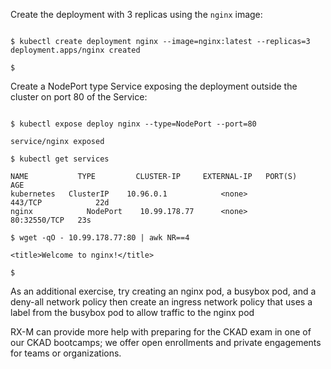 <!-- CKAD Self-Study Mod 4 -->

Create the deployment with 3 replicas using the <code>nginx</code> image:

<pre class="wp-block-code"><code>
$ kubectl create deployment nginx --image=nginx:latest --replicas=3
deployment.apps/nginx created

$
</code></pre>

Create a NodePort type Service exposing the deployment outside the cluster on port 80 of the Service:

<pre class="wp-block-code"><code>
$ kubectl expose deploy nginx --type=NodePort --port=80

service/nginx exposed

$ kubectl get services

NAME           TYPE         CLUSTER-IP     EXTERNAL-IP   PORT(S)           AGE
kubernetes   ClusterIP    10.96.0.1            &lt;none&gt              443/TCP            22d
nginx            NodePort    10.99.178.77      &lt;none&gt              80:32550/TCP   23s

$ wget -qO - 10.99.178.77:80 | awk NR==4

&lt;title&gt;Welcome to nginx!&lt;/title&gt

$
</code></pre>


As an additional exercise, try creating an nginx pod, a busybox pod, and a deny-all network policy then create an ingress network policy that uses a label from the busybox pod to allow traffic to the nginx pod

RX-M can provide more help with preparing for the CKAD exam in one of our CKAD bootcamps; we offer open enrollments and private engagements for teams or organizations.
